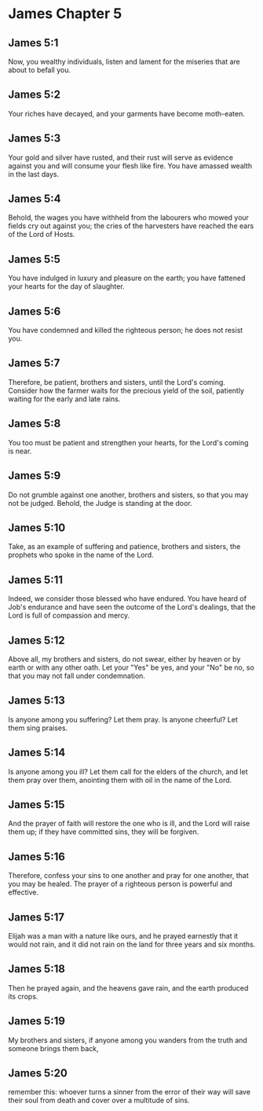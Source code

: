 # James Chapter 5

## James 5:1
Now, you wealthy individuals, listen and lament for the miseries that are about to befall you.

## James 5:2
Your riches have decayed, and your garments have become moth-eaten.

## James 5:3
Your gold and silver have rusted, and their rust will serve as evidence against you and will consume your flesh like fire. You have amassed wealth in the last days.

## James 5:4
Behold, the wages you have withheld from the labourers who mowed your fields cry out against you; the cries of the harvesters have reached the ears of the Lord of Hosts.

## James 5:5
You have indulged in luxury and pleasure on the earth; you have fattened your hearts for the day of slaughter.

## James 5:6
You have condemned and killed the righteous person; he does not resist you.

## James 5:7
Therefore, be patient, brothers and sisters, until the Lord's coming. Consider how the farmer waits for the precious yield of the soil, patiently waiting for the early and late rains.

## James 5:8
You too must be patient and strengthen your hearts, for the Lord's coming is near.

## James 5:9
Do not grumble against one another, brothers and sisters, so that you may not be judged. Behold, the Judge is standing at the door.

## James 5:10
Take, as an example of suffering and patience, brothers and sisters, the prophets who spoke in the name of the Lord.

## James 5:11
Indeed, we consider those blessed who have endured. You have heard of Job's endurance and have seen the outcome of the Lord's dealings, that the Lord is full of compassion and mercy.

## James 5:12
Above all, my brothers and sisters, do not swear, either by heaven or by earth or with any other oath. Let your "Yes" be yes, and your "No" be no, so that you may not fall under condemnation.

## James 5:13
Is anyone among you suffering? Let them pray. Is anyone cheerful? Let them sing praises.

## James 5:14
Is anyone among you ill? Let them call for the elders of the church, and let them pray over them, anointing them with oil in the name of the Lord.

## James 5:15
And the prayer of faith will restore the one who is ill, and the Lord will raise them up; if they have committed sins, they will be forgiven.

## James 5:16
Therefore, confess your sins to one another and pray for one another, that you may be healed. The prayer of a righteous person is powerful and effective.

## James 5:17
Elijah was a man with a nature like ours, and he prayed earnestly that it would not rain, and it did not rain on the land for three years and six months.

## James 5:18
Then he prayed again, and the heavens gave rain, and the earth produced its crops.

## James 5:19
My brothers and sisters, if anyone among you wanders from the truth and someone brings them back,

## James 5:20
remember this: whoever turns a sinner from the error of their way will save their soul from death and cover over a multitude of sins.
